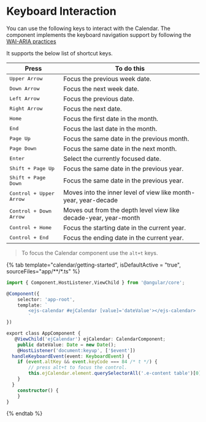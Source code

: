 # Keyboard Interaction

You can use the following keys to interact with the Calendar.
The component implements the keyboard navigation support by following the
   [WAI-ARIA practices](http://www.w3.org/WAI/PF/aria-practices)

It supports the below list of shortcut keys.

| **Press** | **To do this** |
| --- | --- |
| <kbd>Upper Arrow</kbd>  | Focus the previous week date. |
| <kbd>Down Arrow</kbd>  | Focus the next week date. |
| <kbd>Left Arrow</kbd>  | Focus the previous date. |
| <kbd>Right Arrow</kbd>  | Focus the next date. |
| <kbd>Home</kbd>  | Focus the first date in the month. |
| <kbd>End</kbd>  | Focus the last date in the month. |
| <kbd>Page Up</kbd>  | Focus the same date in the previous month. |
| <kbd>Page Down</kbd>  | Focus the same date in the next month. |
| <kbd>Enter</kbd>  | Select the currently focused date. |
| <kbd>Shift + Page Up</kbd>  | Focus the same date in the previous year. |
| <kbd>Shift + Page Down</kbd>  | Focus the same date in the previous year. |
| <kbd>Control + Upper Arrow</kbd>  | Moves into the inner level of view like month-year, year-decade |
| <kbd>Control + Down Arrow</kbd>  | Moves out from the depth level view like decade-year, year-month |
| <kbd>Control + Home</kbd>  | Focus the starting date in the current year. |
| <kbd>Control + End</kbd>  | Focus the ending date in the current year. |

> To focus the Calendar component use the `alt+t` keys.

{% tab template="calendar/getting-started", isDefaultActive = "true", sourceFiles="app/**/*.ts" %}

```typescript
import { Component,HostListener,ViewChild } from '@angular/core';

@Component({
    selector: 'app-root',
    template: `
        <ejs-calendar #ejCalendar [value]='dateValue'></ejs-calendar>
        `
})

export class AppComponent {
   @ViewChild('ejCalendar') ejCalendar: CalendarComponent;
    public dateValue: Date = new Date();
    @HostListener('document:keyup', ['$event'])
  handleKeyboardEvent(event: KeyboardEvent) {
    if (event.altKey && event.keyCode === 84 /* t */) {
        // press alt+t to focus the control.
        this.ejCalendar.element.querySelectorAll('.e-content table')[0].focus();
    }
  }
    constructor() {
    }
}
```

{% endtab %}